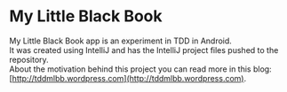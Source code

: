 My Little Black Book
====

My Little Black Book app is an experiment in TDD in Android.<br/>
It was created using IntelliJ and has the IntelliJ project files pushed to the repository.<br/>
About the motivation behind this project you can read more in this blog:
[http://tddmlbb.wordpress.com](http://tddmlbb.wordpress.com).

